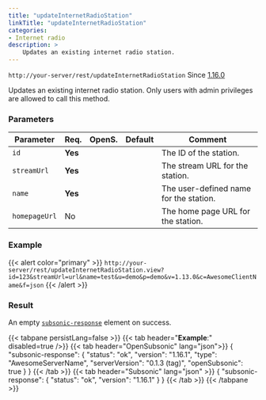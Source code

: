 ```yaml
---
title: "updateInternetRadioStation"
linkTitle: "updateInternetRadioStation"
categories:
- Internet radio
description: >
    Updates an existing internet radio station. 
---
```


`http://your-server/rest/updateInternetRadioStation` Since [1.16.0](../../subsonic-versions)

Updates an existing internet radio station. Only users with admin privileges are allowed to call this method.

### Parameters

| Parameter | Req. | OpenS. | Default | Comment |
| --- | --- | --- | --- | --- |
| `id` | **Yes** |    |  | The ID of the station. |
| `streamUrl` | **Yes** |   |   | The stream URL for the station. |
| `name` | **Yes** |  |    | The user-defined name for the station. |
| `homepageUrl` | No  |   |   | The home page URL for the station. |

### Example

{{< alert color="primary" >}} `http://your-server/rest/updateInternetRadioStation.view?id=123&streamUrl=url&name=test&u=demo&p=demo&v=1.13.0&c=AwesomeClientName&f=json` {{< /alert >}}

### Result

An empty [`subsonic-response`](../../responses/subsonic-response) element on success.

{{< tabpane persistLang=false >}}
{{< tab header="**Example**:" disabled=true />}}
{{< tab header="OpenSubsonic" lang="json">}}
{
  "subsonic-response": {
    "status": "ok",
    "version": "1.16.1",
    "type": "AwesomeServerName",
    "serverVersion": "0.1.3 (tag)",
    "openSubsonic": true
  }
}
{{< /tab >}}
{{< tab header="Subsonic" lang="json" >}}
{
  "subsonic-response": {
    "status": "ok",
    "version": "1.16.1"
  }
}
{{< /tab >}}
{{< /tabpane >}}
